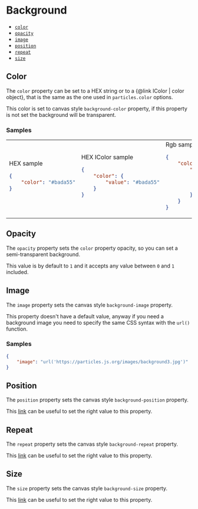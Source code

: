 # Background

- [`color`](#color)
- [`opacity`](#opacity)
- [`image`](#image)
- [`position`](#position)
- [`repeat`](#repeat)
- [`size`](#size)

## Color

The `color` property can be set to a HEX string or to a {@link IColor | color object}, that is the same as the one used in `particles.color`
options.

This color is set to canvas style `background-color` property, if this property is not set the background will be
transparent.

### Samples

<table>
<tr>
<td>
HEX sample

```json
{
    "color": "#bada55"
}
```

</td>
<td>
HEX IColor sample

```json
{
    "color": {
        "value": "#bada55"
    }
}
```

</td>
<td>
Rgb sample

```json
{
    "color": {
        "value": {
            "r": 255,
            "g": 127,
            "b": 0
        }
    }
}
```

</td>
<td>
Hsl sample

```json
{
    "color": {
        "h": 180,
        "s": 100,
        "l": 50
    }
}
```

</td>
</tr>
</table>

## Opacity

The `opacity` property sets the `color` property opacity, so you can set a semi-transparent background.

This value is by default to `1` and it accepts any value between `0` and `1` included.

## Image

The `image` property sets the canvas style `background-image` property.

This property doesn't have a default value, anyway if you need a background image you need to specify the same CSS
syntax with the `url()` function.

### Samples

```json
{
    "image": "url('https://particles.js.org/images/background3.jpg')"
}
```

## Position

The `position` property sets the canvas style `background-position` property.

This [link](https://developer.mozilla.org/en-US/docs/Web/CSS/background-position) can be useful to set the right value
to this property.

## Repeat

The `repeat` property sets the canvas style `background-repeat` property.

This [link](https://developer.mozilla.org/en-US/docs/Web/CSS/background-repeat) can be useful to set the right value to
this property.

## Size

The `size` property sets the canvas style `background-size` property.

This [link](https://developer.mozilla.org/en-US/docs/Web/CSS/background-size) can be useful to set the right value to
this property.

